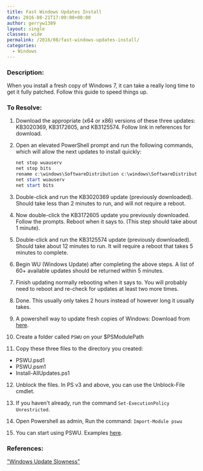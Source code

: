 ```yaml
---
title: Fast Windows Updates Install
date: 2016-08-21T17:09:00+00:00
author: gerryw1389
layout: single
classes: wide
permalink: /2016/08/fast-windows-updates-install/
categories:
  - Windows
---
```

<!--more-->

### Description:

When you install a fresh copy of Windows 7, it can take a really long time to get it fully patched. Follow this guide to speed things up.

### To Resolve:

1. Download the appropriate (x64 or x86) versions of these three updates: KB3020369, KB3172605, and KB3125574. Follow link in references for download.

2. Open an elevated PowerShell prompt and run the following commands, which will allow the next updates to install quickly:

   ```powershell
   net stop wuauserv
   net stop bits
   rename c:\windows\SoftwareDistribution c:\windows\SoftwareDistribution.bak
   net start wuauserv
   net start bits
   ```

3. Double-click and run the KB3020369 update (previously downloaded). Should take less than 2 minutes to run, and will not require a reboot.

4. Now double-click the KB3172605 update you previously downloaded. Follow the prompts. Reboot when it says to. (This step should take about 1 minute).

5. Double-click and run the KB3125574 update (previously downloaded). Should take about 12 minutes to run. It will require a reboot that takes 5 minutes to complete.

6. Begin WU (Windows Update) after completing the above steps. A list of 60+ available updates should be returned within 5 minutes.

7. Finish updating normally rebooting when it says to. You will probably need to reboot and re-check for updates at least two more times.

8. Done. This usually only takes 2 hours instead of however long it usually takes.

9. A powershell way to update fresh copies of Windows: Download from [here](https://github.com/bklockwood/PSWU).

10. Create a folder called `PSWU` on your $PSModulePath

11. Copy these three files to the directory you created:
  
   - PSWU.psd1  
   - PSWU.psm1  
   - Install-AllUpdates.ps1

12. Unblock the files. In PS v3 and above, you can use the Unblock-File cmdlet.

13. If you haven't already, run the command `Set-ExecutionPolicy Unrestricted`.

14. Open Powershell as admin, Run the command: `Import-Module pswu`

15. You can start using PSWU. Examples [here](https://github.com/bklockwood/PSWU/wiki/Using-PSWU).

### References:

["Windows Update Slowness"](http://www.freenode-windows.org/resources/vista-7/windows-update)